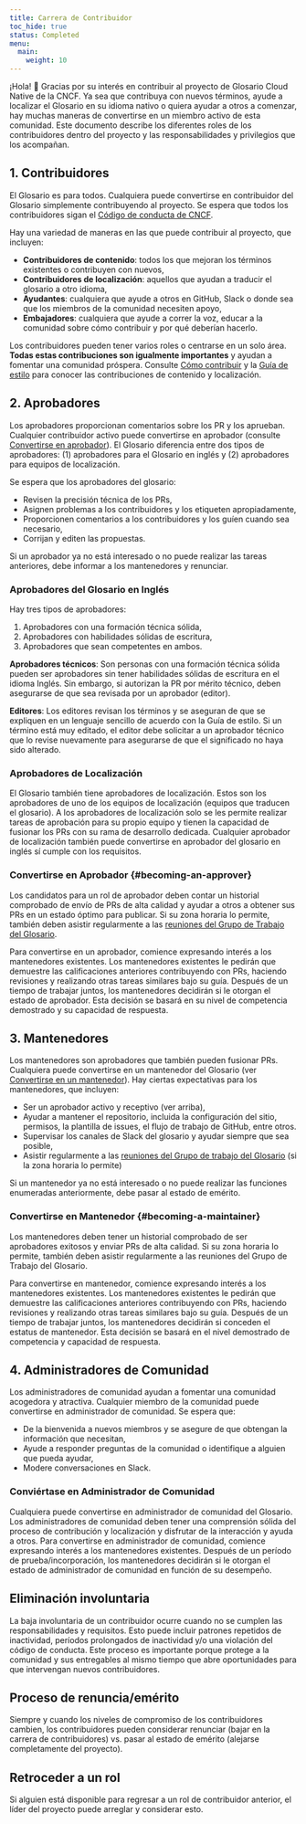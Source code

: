 ```yaml
---
title: Carrera de Contribuidor
toc_hide: true
status: Completed
menu:
  main:
    weight: 10
---
```


¡Hola! 👋 Gracias por su interés en contribuir al proyecto de Glosario Cloud Native de la CNCF.
Ya sea que contribuya con nuevos términos, ayude a localizar el Glosario en su idioma nativo
o quiera ayudar a otros a comenzar, hay muchas maneras de convertirse en un miembro activo de esta comunidad.
Este documento describe los diferentes roles de los contribuidores dentro del proyecto y las responsabilidades y privilegios que los acompañan.

## 1. Contribuidores

El Glosario es para todos. Cualquiera puede convertirse en contribuidor del Glosario simplemente contribuyendo al proyecto.
Se espera que todos los contribuidores sigan el [Código de conducta de CNCF](https://github.com/cncf/foundation/blob/main/code-of-conduct.md).

Hay una variedad de maneras en las que puede contribuir al proyecto, que incluyen:

- **Contribuidores de contenido**: todos los que mejoran los términos existentes o contribuyen con nuevos,
- **Contribuidores de localización**: aquellos que ayudan a traducir el glosario a otro idioma,
- **Ayudantes**: cualquiera que ayude a otros en GitHub, Slack o donde sea que los miembros de la comunidad necesiten apoyo,
- **Embajadores**: cualquiera que ayude a correr la voz, educar a la comunidad sobre cómo contribuir y por qué deberían hacerlo.

Los contribuidores pueden tener varios roles o centrarse en un solo área.
**Todas estas contribuciones son igualmente importantes** y ayudan a fomentar una comunidad próspera.
Consulte [Cómo contribuir](/es/contribute/) y la [Guía de estilo](/es/style-guide/) para conocer las contribuciones de contenido y localización.

## 2. Aprobadores

Los aprobadores proporcionan comentarios sobre los PR y los aprueban. Cualquier contribuidor activo puede convertirse en aprobador (consulte [Convertirse en aprobador](#becoming-an-approver)).
El Glosario diferencia entre dos tipos de aprobadores: (1) aprobadores para el Glosario en inglés y (2) aprobadores para equipos de localización.

Se espera que los aprobadores del glosario:

- Revisen la precisión técnica de los PRs,
- Asignen problemas a los contribuidores y los etiqueten apropiadamente,
- Proporcionen comentarios a los contribuidores y los guíen cuando sea necesario,
- Corrijan y editen las propuestas.

Si un aprobador ya no está interesado o no puede realizar las tareas anteriores, debe informar a los mantenedores y renunciar.

### Aprobadores del Glosario en Inglés

Hay tres tipos de aprobadores:

1) Aprobadores con una formación técnica sólida,
2) Aprobadores con habilidades sólidas de escritura,
3) Aprobadores que sean competentes en ambos.

**Aprobadores técnicos**: Son personas con una formación técnica sólida pueden ser aprobadores sin tener habilidades sólidas de escritura en el idioma Inglés.
Sin embargo, si autorizan la PR por mérito técnico, deben asegurarse de que sea revisada por un aprobador (editor).

**Editores**: Los editores revisan los términos y se aseguran de que se expliquen en un lenguaje sencillo de acuerdo con la Guía de estilo.
Si un término está muy editado, el editor debe solicitar a un aprobador técnico que lo revise nuevamente para asegurarse de que el significado no haya sido alterado.

### Aprobadores de Localización

El Glosario también tiene aprobadores de localización. Estos son los aprobadores de uno de los equipos de localización (equipos que traducen el glosario).
A los aprobadores de localización solo se les permite realizar tareas de aprobación para su propio equipo y tienen la capacidad de fusionar los PRs con su rama de desarrollo dedicada.
Cualquier aprobador de localización también puede convertirse en aprobador del glosario en inglés sí cumple con los requisitos.

### Convertirse en Aprobador {#becoming-an-approver}

Los candidatos para un rol de aprobador deben contar un historial comprobado de envío de PRs de alta calidad y ayudar a otros a obtener sus PRs en un estado óptimo para publicar.
Si su zona horaria lo permite, también deben asistir regularmente a las [reuniones del Grupo de Trabajo del Glosario](https://www.cncf.io/calendar/).

Para convertirse en un aprobador, comience expresando interés a los mantenedores existentes.
Los mantenedores existentes le pedirán que demuestre las calificaciones anteriores contribuyendo con PRs, haciendo revisiones y realizando otras tareas similares bajo su guía.
Después de un tiempo de trabajar juntos, los mantenedores decidirán si le otorgan el estado de aprobador.
Esta decisión se basará en su nivel de competencia demostrado y su capacidad de respuesta.

## 3. Mantenedores

Los mantenedores son aprobadores que también pueden fusionar PRs. Cualquiera puede convertirse en un mantenedor del Glosario (ver [Convertirse en un mantenedor](#becoming-a-maintainer)).
Hay ciertas expectativas para los mantenedores, que incluyen:

- Ser un aprobador activo y receptivo (ver arriba),
- Ayudar a mantener el repositorio, incluida la configuración del sitio, permisos, la plantilla de issues, el flujo de trabajo de GitHub, entre otros.
- Supervisar los canales de Slack del glosario y ayudar siempre que sea posible,
- Asistir regularmente a las [reuniones del Grupo de trabajo del Glosario](https://www.cncf.io/calendar/) (si la zona horaria lo permite)

Si un mantenedor ya no está interesado o no puede realizar las funciones enumeradas anteriormente, debe pasar al estado de emérito.

### Convertirse en Mantenedor {#becoming-a-maintainer}

Los mantenedores deben tener un historial comprobado de ser aprobadores exitosos y enviar PRs de alta calidad.
Si su zona horaria lo permite, también deben asistir regularmente a las reuniones del Grupo de Trabajo del Glosario.

Para convertirse en mantenedor, comience expresando interés a los mantenedores existentes.
Los mantenedores existentes le pedirán que demuestre las calificaciones anteriores contribuyendo con PRs, haciendo revisiones y realizando otras tareas similares bajo su guía.
Después de un tiempo de trabajar juntos, los mantenedores decidirán si conceden el estatus de mantenedor.
Esta decisión se basará en el nivel demostrado de competencia y capacidad de respuesta.

## 4. Administradores de Comunidad

Los administradores de comunidad ayudan a fomentar una comunidad acogedora y atractiva. Cualquier miembro de la comunidad puede convertirse en administrador de comunidad. Se espera que:

- De la bienvenida a nuevos miembros y se asegure de que obtengan la información que necesitan,
- Ayude a responder preguntas de la comunidad o identifique a alguien que pueda ayudar,
- Modere conversaciones en Slack.

### Conviértase en Administrador de Comunidad

Cualquiera puede convertirse en administrador de comunidad del Glosario.
Los administradores de comunidad deben tener una comprensión sólida del proceso de contribución y localización y disfrutar de la interacción y ayuda a otros.
Para convertirse en administrador de comunidad, comience expresando interés a los mantenedores existentes.
Después de un período de prueba/incorporación, los mantenedores decidirán si le otorgan el estado de administrador de comunidad en función de su desempeño.

## Eliminación involuntaria

La baja involuntaria de un contribuidor ocurre cuando no se cumplen las responsabilidades y requisitos.
Esto puede incluir patrones repetidos de inactividad, períodos prolongados de inactividad y/o una violación del código de conducta.
Este proceso es importante porque protege a la comunidad y sus entregables al mismo tiempo que abre oportunidades para que intervengan nuevos contribuidores.

## Proceso de renuncia/emérito

Siempre y cuando los niveles de compromiso de los contribuidores cambien, los contribuidores pueden considerar renunciar (bajar en la carrera de contribuidores) vs.
pasar al estado de emérito (alejarse completamente del proyecto).

## Retroceder a un rol

Si alguien está disponible para regresar a un rol de contribuidor anterior, el líder del proyecto puede arreglar y considerar esto.
